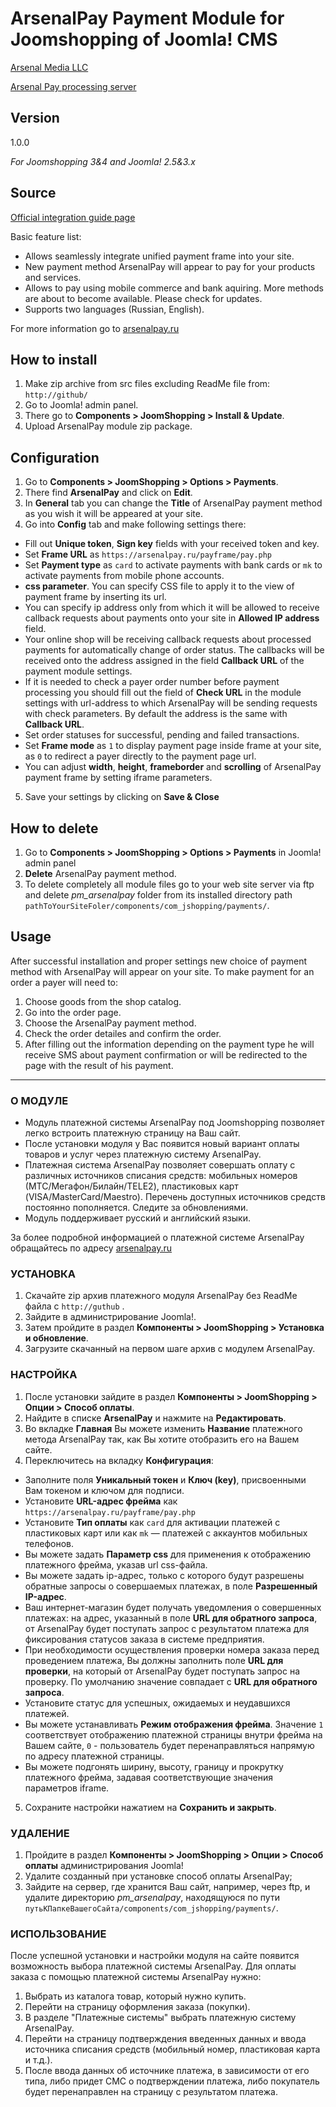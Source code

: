 # ArsenalPay Payment Module for Joomshopping of Joomla! CMS

[Arsenal Media LLC](http://www.arsenalmedia.ru/index.php/en)

[Arsenal Pay processing server]( https://arsenalpay.ru/ )

## Version
1.0.0

*For Joomshopping 3&4 and Joomla! 2.5&3.x*

## Source
[Official integration guide page]( https://arsenalpay.ru/site/cmsplugins )

Basic feature list:

 * Allows seamlessly integrate unified payment frame into your site.
 * New payment method ArsenalPay will appear to pay for your products and services.
 * Allows to pay using mobile commerce and bank aquiring. More methods are about to become available. Please check for updates.
 * Supports two languages (Russian, English).

For more information go to [arsenalpay.ru](http://arsenalpay.ru)
 
## How to install
1. Make zip archive from src files excluding ReadMe file from:
	`http://github/`
2. Go to Joomla! admin panel.
3. There go  to **Components > JoomShopping > Install & Update**.
4. Upload  ArsenalPay module zip package. 

## Configuration 

1. Go to **Components > JoomShopping > Options > Payments**.
2. There find **ArsenalPay** and click on **Edit**.
3. In **General** tab you can change the **Title** of ArsenalPay payment method as you wish it will be appeared at your site.
4. Go into **Config** tab and make following settings there:
 - Fill out **Unique token**, **Sign key** fields with your received token and key.
 - Set **Frame URL** as `https://arsenalpay.ru/payframe/pay.php`
 - Set **Payment type** as `card` to activate payments with bank cards or `mk` to activate payments from mobile phone accounts.
 - **css parameter**. You can specify CSS file to apply it to the view of payment frame by inserting its url.
 - You can specify ip address only from which it will be allowed to receive callback requests about payments onto your site in **Allowed IP address** field.
 - Your online shop will be receiving callback requests about processed payments for automatically change of order status. The callbacks will be received onto the address assigned in the field **Callback URL** of the payment module settings.
 - If it is needed to check a payer order number before payment processing you should fill out the field of **Check URL** in the module settings with url-address to which ArsenalPay will be sending requests with check parameters. By default the address is the same with **Callback URL**. 
 - Set order statuses for successful, pending and failed transactions.
 - Set **Frame mode** as `1` to display payment page inside frame at your site, as `0` to redirect a payer directly to the payment page url.
 - You can adjust **width**, **height**, **frameborder** and **scrolling** of ArsenalPay payment frame by setting iframe parameters.
5. Save your settings by clicking on **Save & Close**

## How to delete
1. Go to **Components > JoomShopping > Options > Payments** in Joomla! admin panel
2. **Delete** ArsenalPay payment method.
3. To delete completely all module files go to your web site server via ftp and delete *pm_arsenalpay* folder from its installed directory path `pathToYourSiteFoler/components/com_jshopping/payments/`. 

## Usage
After successful installation and proper settings new choice of payment method with ArsenalPay will appear on your site. To make payment for an order a payer will need to:

1. Choose goods from the shop catalog.
2. Go into the order page.
3. Choose the ArsenalPay payment method.
4. Check the order detailes and confirm the order.
5. After filling out the information depending on the payment type he will receive SMS about payment confirmation or will be redirected to the page with the result of his payment.

------------------
### О МОДУЛЕ
* Модуль платежной системы ArsenalPay под Joomshopping позволяет легко встроить платежную страницу на Ваш сайт.
* После установки модуля у Вас появится новый вариант оплаты товаров и услуг через платежную систему ArsenalPay.
* Платежная система ArsenalPay позволяет совершать оплату с различных источников списания средств: мобильных номеров (МТС/Мегафон/Билайн/TELE2), пластиковых карт (VISA/MasterCard/Maestro). Перечень доступных источников средств постоянно пополняется. Следите за обновлениями.
* Модуль поддерживает русский и английский языки.

За более подробной информацией о платежной системе ArsenalPay обращайтесь по адресу [arsenalpay.ru](http://arsenalpay.ru)

### УСТАНОВКА 
1. Скачайте zip архив платежного модуля ArsenalPay без ReadMe файла с `http://guthub` .
2. Зайдите в администрирование Joomla!.
3. Затем пройдите в раздел **Компоненты > JoomShopping > Установка и обновление**.
4. Загрузите скачанный на первом шаге архив c модулем ArsenalPay.

### НАСТРОЙКА
1. После установки зайдите в раздел **Компоненты > JoomShopping > Опции > Способ оплаты**.
2. Найдите в списке **ArsenalPay** и нажмите на **Редактировать**.
3. Во вкладке **Главная** Вы можете изменить **Название** платежного метода ArsenalPay так, как Вы хотите отобразить его на Вашем сайте.
4. Переключитесь  на вкладку **Конфигурация**:
 - Заполните поля **Уникальный токен** и **Ключ (key)**, присвоенными Вам токеном и ключом для подписи.
 - Установите **URL-адрес фрейма** как `https://arsenalpay.ru/payframe/pay.php`
 - Установите **Тип оплаты** как `card` для активации платежей с пластиковых карт или  как `mk` — платежей с аккаунтов мобильных телефонов.
 - Вы можете задать **Параметр css** для применения к отображению платежного фрейма, указав url css-файла.
 - Вы можете задать ip-адрес, только с которого будут разрешены обратные запросы о совершаемых платежах, в поле **Разрешенный IP-адрес**.
 - Ваш интернет-магазин будет получать уведомления о совершенных платежах: на адрес, указанный в поле **URL для обратного запроса**, от ArsenalPay будет поступать запрос с результатом платежа для фиксирования статусов заказа в системе предприятия.
 - При необходимости осуществления проверки номера заказа перед проведением платежа, Вы должны заполнить поле **URL для проверки**, на который от ArsenalPay будет поступать запрос на проверку. По умолчанию значение совпадает с **URL для обратного запроса**.
 - Установите статус для успешных, ожидаемых и неудавшихся платежей.
 - Вы можете устанавливать **Режим отображения фрейма**. Значение `1` соответствует отображению платежной страницы внутри фрейма на Вашем сайте, `0` - пользователь будет перенаправляться напрямую по адресу платежной страницы.
 - Вы можете подгонять ширину, высоту, границу и прокрутку платежного фрейма, задавая соответствующие значения параметров iframe.
5. Сохраните настройки нажатием на **Сохранить и закрыть**.


### УДАЛЕНИЕ
1. Пройдите в раздел **Компоненты > JoomShopping > Опции > Способ оплаты**  администрирования Joomla!
2. Удалите созданный при установке способ оплаты ArsenalPay;
3. Зайдите на сервер, где хранится Ваш сайт, например, через ftp, и удалите директорию *pm_arsenalpay*, находящуюся по пути `путьКПапкеВашегоСайта/components/com_jshopping/payments/`.

### ИСПОЛЬЗОВАНИЕ
После успешной установки и настройки модуля на сайте появится возможность выбора платежной системы ArsenalPay.
Для оплаты заказа с помощью платежной системы ArsenalPay нужно:

1. Выбрать из каталога товар, который нужно купить.
2. Перейти на страницу оформления заказа (покупки).
3. В разделе "Платежные системы" выбрать платежную систему ArsenalPay.
4. Перейти на страницу подтверждения введенных данных и ввода источника списания средств (мобильный номер, пластиковая карта и т.д.).
5. После ввода данных об источнике платежа, в зависимости от его типа, либо придет СМС о подтверждении платежа, либо покупатель будет перенаправлен на страницу с результатом платежа.





 



